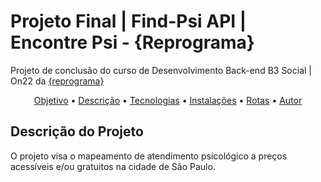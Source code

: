 # Projeto Final | Find-Psi API | Encontre Psi - {Reprograma}  
Projeto de conclusão do curso de Desenvolvimento Back-end B3 Social | On22 da [{reprograma}](https://reprograma.com.br/)

 <p align="center">
 <a href="#objetivo">Objetivo</a> •
 <a href="#decreption">Descrição</a> • 
 <a href="#tecnologias">Tecnologias</a> • 
 <a href="#contribuicao">Instalações</a> • 
 <a href="#routes">Rotas</a> • 
 <a href="#autor">Autor</a>
</p>

## Descrição do Projeto
O projeto visa o mapeamento de atendimento psicológico a preços acessíveis e/ou gratuitos na cidade de São Paulo.